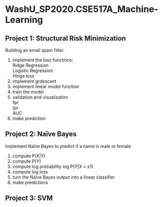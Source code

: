 # WashU_SP2020.CSE517A_Machine-Learning

## Project 1: Structural Risk Minimization
Building an email spam filter.  

1. implement the loss functions:  
  Ridge Regression  
  Logistic Regression  
  Hinge loss  
2. implement grdescent  
3. implement linear model function  
4. train the model  
5. validation and visualization   
  fpr  
  tpr  
  AUC
6. make prediction  
  
 ## Project 2: Naïve Bayes
 Implement Naïve Bayes to predict if a name is male or female  
1. compute P(X|Y)  
2. compute P(Y)  
3. compute log probability log P(Y|X = x1)  
4. compute log loss  
5. turn the Naïve Bayes output into a linear classifier  
6. make predictions  

## Project 3: SVM
